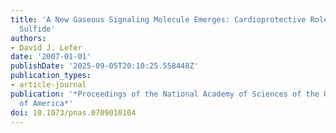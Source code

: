 ```yaml
---
title: 'A New Gaseous Signaling Molecule Emerges: Cardioprotective Role of Hydrogen
  Sulfide'
authors:
- David J. Lefer
date: '2007-01-01'
publishDate: '2025-09-05T20:10:25.558448Z'
publication_types:
- article-journal
publication: '*Proceedings of the National Academy of Sciences of the United States
  of America*'
doi: 10.1073/pnas.0709010104
---
```

